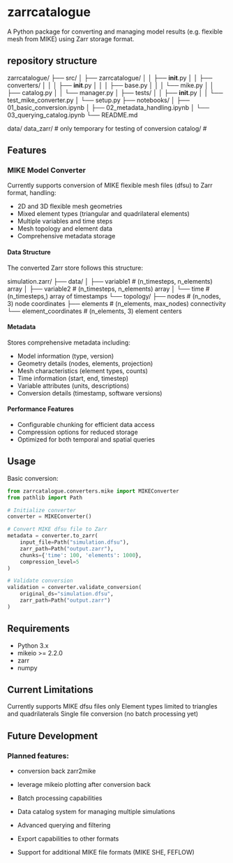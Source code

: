 # zarrcatalogue

A Python package for converting and managing model results (e.g. flexible mesh from MIKE) using Zarr storage format.


## repository structure

zarrcatalogue/
├── src/
│   ├── zarrcatalogue/
│   │   ├── __init__.py
│   │   ├── converters/
│   │   │   ├── __init__.py
│   │   │   ├── base.py
│   │   │   └── mike.py
│   │   ├── catalog.py
│   │   └── manager.py
│   ├── tests/
│   │   ├── __init__.py
│   │   └── test_mike_converter.py
│   └── setup.py
├── notebooks/
│   ├── 01_basic_conversion.ipynb
│   ├── 02_metadata_handling.ipynb
│   └── 03_querying_catalog.ipynb
└── README.md

data/
data_zarr/ # only temporary for testing of conversion
catalog/ # 


## Features

### MIKE Model Converter
Currently supports conversion of MIKE flexible mesh files (dfsu) to Zarr format, handling:
- 2D and 3D flexible mesh geometries
- Mixed element types (triangular and quadrilateral elements)
- Multiple variables and time steps
- Mesh topology and element data
- Comprehensive metadata storage

#### Data Structure
The converted Zarr store follows this structure:

simulation.zarr/
├── data/
│ ├── variable1 # (n_timesteps, n_elements) array
│ ├── variable2 # (n_timesteps, n_elements) array
│ └── time # (n_timesteps,) array of timestamps
└── topology/
├── nodes # (n_nodes, 3) node coordinates
├── elements # (n_elements, max_nodes) connectivity
└── element_coordinates # (n_elements, 3) element centers


#### Metadata
Stores comprehensive metadata including:
- Model information (type, version)
- Geometry details (nodes, elements, projection)
- Mesh characteristics (element types, counts)
- Time information (start, end, timestep)
- Variable attributes (units, descriptions)
- Conversion details (timestamp, software versions)

#### Performance Features
- Configurable chunking for efficient data access
- Compression options for reduced storage
- Optimized for both temporal and spatial queries

## Usage

Basic conversion:
```python
from zarrcatalogue.converters.mike import MIKEConverter
from pathlib import Path

# Initialize converter
converter = MIKEConverter()

# Convert MIKE dfsu file to Zarr
metadata = converter.to_zarr(
    input_file=Path("simulation.dfsu"),
    zarr_path=Path("output.zarr"),
    chunks={'time': 100, 'elements': 1000},
    compression_level=5
)

# Validate conversion
validation = converter.validate_conversion(
    original_ds="simulation.dfsu",
    zarr_path=Path("output.zarr")
)
```

## Requirements
* Python 3.x
* mikeio >= 2.2.0
* zarr
* numpy

## Current Limitations
Currently supports MIKE dfsu files only
Element types limited to triangles and quadrilaterals
Single file conversion (no batch processing yet)

## Future Development

### Planned features:
* conversion back zarr2mike
* leverage mikeio plotting after conversion back
* Batch processing capabilities
* Data catalog system for managing multiple simulations
* Advanced querying and filtering

* Export capabilities to other formats
* Support for additional MIKE file formats (MIKE SHE, FEFLOW)
